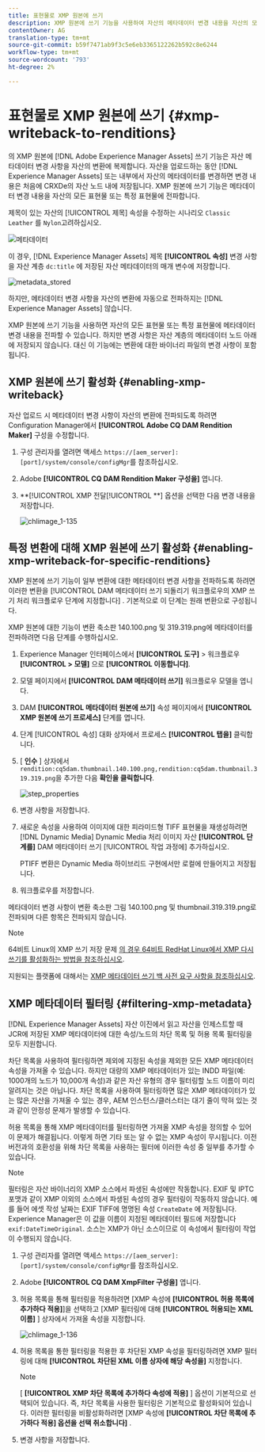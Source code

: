 ```yaml
---
title: 표현물로 XMP 원본에 쓰기
description: XMP 원본에 쓰기 기능을 사용하여 자산의 메타데이터 변경 내용을 자산의 모든 표현물 또는 특정 표현물에 전달하는 방법을 알아봅니다.
contentOwner: AG
translation-type: tm+mt
source-git-commit: b59f7471ab9f3c5e6eb3365122262b592c8e6244
workflow-type: tm+mt
source-wordcount: '793'
ht-degree: 2%

---
```



# 표현물로 XMP 원본에 쓰기 {#xmp-writeback-to-renditions}

의 XMP 원본에 [!DNL Adobe Experience Manager Assets] 쓰기 기능은 자산 메타데이터 변경 사항을 자산의 변환에 복제합니다. 자산을 업로드하는 동안 [!DNL Experience Manager Assets] 또는 내부에서 자산의 메타데이터를 변경하면 변경 내용은 처음에 CRXDe의 자산 노드 내에 저장됩니다. XMP 원본에 쓰기 기능은 메타데이터 변경 내용을 자산의 모든 표현물 또는 특정 표현물에 전파합니다.

제목이 있는 자산의 [!UICONTROL 제목] 속성을 수정하는 시나리오 `Classic Leather` 를 `Nylon`고려하십시오.

![메타데이터](assets/metadata.png)

이 경우, [!DNL Experience Manager Assets] 제목 **[!UICONTROL 속성]** 변경 사항을 자산 계층 `dc:title` 에 저장된 자산 메타데이터의 매개 변수에 저장합니다.

![metadata_stored](assets/metadata_stored.png)

하지만, 메타데이터 변경 사항을 자산의 변환에 자동으로 전파하지는 [!DNL Experience Manager Assets] 않습니다.

XMP 원본에 쓰기 기능을 사용하면 자산의 모든 표현물 또는 특정 표현물에 메타데이터 변경 내용을 전파할 수 있습니다. 하지만 변경 사항은 자산 계층의 메타데이터 노드 아래에 저장되지 않습니다. 대신 이 기능에는 변환에 대한 바이너리 파일의 변경 사항이 포함됩니다.

## XMP 원본에 쓰기 활성화 {#enabling-xmp-writeback}

자산 업로드 시 메타데이터 변경 사항이 자산의 변환에 전파되도록 하려면 Configuration Manager에서 **[!UICONTROL Adobe CQ DAM Rendition Maker]** 구성을 수정합니다.

1. 구성 관리자를 열려면 액세스 `https://[aem_server]:[port]/system/console/configMgr`를 참조하십시오.
1. Adobe **[!UICONTROL CQ DAM Rendition Maker 구성을]** 엽니다.
1. **[!UICONTROL XMP 전달[!UICONTROL **] 옵션을 선택한 다음 변경 내용을 저장합니다.

   ![chlimage_1-135](assets/chlimage_1-346.png)

## 특정 변환에 대해 XMP 원본에 쓰기 활성화 {#enabling-xmp-writeback-for-specific-renditions}

XMP 원본에 쓰기 기능이 일부 변환에 대한 메타데이터 변경 사항을 전파하도록 하려면 이러한 변환을 [!UICONTROL DAM 메타데이터 쓰기 되돌리기 워크플로우의 XMP 쓰기 처리 워크플로우 단계에 지정합니다] . 기본적으로 이 단계는 원래 변환으로 구성됩니다.

XMP 원본에 대한 기능이 변환 축소판 140.100.png 및 319.319.png에 메타데이터를 전파하려면 다음 단계를 수행하십시오.

1. Experience Manager 인터페이스에서 **[!UICONTROL 도구]** > 워크플로우 **[!UICONTROL > 모델]** 으로 **[!UICONTROL 이동합니다]**.
1. 모델 페이지에서 **[!UICONTROL DAM 메타데이터 쓰기]** 워크플로우 모델을 엽니다.
1. DAM **[!UICONTROL 메타데이터 원본에 쓰기]** 속성 페이지에서 **[!UICONTROL XMP 원본에 쓰기 프로세스]** 단계를 엽니다.
1. 단계 [!UICONTROL 속성] 대화 상자에서 프로세스 **[!UICONTROL 탭을]** 클릭합니다.
1. [ **인수** ] 상자에서 `rendition:cq5dam.thumbnail.140.100.png,rendition:cq5dam.thumbnail.319.319.png`을 추가한 다음 **확인을 클릭합니다**.

   ![step_properties](assets/step_properties.png)

1. 변경 사항을 저장합니다.
1. 새로운 속성을 사용하여 이미지에 대한 피라미드형 TIFF 표현물을 재생성하려면 [!DNL Dynamic Media] Dynamic Media 처리 이미지 자산 **[!UICONTROL 단계를]** DAM 메타데이터 쓰기 [!UICONTROL 작업 과정에] 추가하십시오.

   PTIFF 변환은 Dynamic Media 하이브리드 구현에서만 로컬에 만들어지고 저장됩니다.

1. 워크플로우를 저장합니다.

메타데이터 변경 사항이 변환 축소판 그림 140.100.png 및 thumbnail.319.319.png로 전파되며 다른 항목은 전파되지 않습니다.

>[!NOTE]
>
>64비트 Linux의 XMP 쓰기 저장 문제 [의 경우 64비트 RedHat Linux에서 XMP 다시 쓰기를 활성화하는 방법을 참조하십시오](https://helpx.adobe.com/experience-manager/kb/enable-xmp-write-back-64-bit-redhat.html).
>
>지원되는 플랫폼에 대해서는 [XMP 메타데이터 쓰기 백 사전 요구 사항을 참조하십시오](/help/sites-deploying/technical-requirements.md#requirements-for-aem-assets-xmp-metadata-write-back).

## XMP 메타데이터 필터링 {#filtering-xmp-metadata}

[!DNL Experience Manager Assets] 자산 이진에서 읽고 자산을 인제스트할 때 JCR에 저장된 XMP 메타데이터에 대한 속성/노드의 차단 목록 및 허용 목록 필터링을 모두 지원합니다.

차단 목록을 사용하여 필터링하면 제외에 지정된 속성을 제외한 모든 XMP 메타데이터 속성을 가져올 수 있습니다. 하지만 대량의 XMP 메타데이터가 있는 INDD 파일(예: 1000개의 노드가 10,000개 속성)과 같은 자산 유형의 경우 필터링할 노드 이름이 미리 알려지는 것은 아닙니다. 차단 목록을 사용하여 필터링하면 많은 XMP 메타데이터가 있는 많은 자산을 가져올 수 있는 경우, AEM 인스턴스/클러스터는 대기 줄이 막혀 있는 것과 같이 안정성 문제가 발생할 수 있습니다.

허용 목록을 통해 XMP 메타데이터를 필터링하면 가져올 XMP 속성을 정의할 수 있어 이 문제가 해결됩니다. 이렇게 하면 기타 또는 알 수 없는 XMP 속성이 무시됩니다. 이전 버전과의 호환성을 위해 차단 목록을 사용하는 필터에 이러한 속성 중 일부를 추가할 수 있습니다.

>[!NOTE]
>
>필터링은 자산 바이너리의 XMP 소스에서 파생된 속성에만 작동합니다. EXIF 및 IPTC 포맷과 같이 XMP 이외의 소스에서 파생된 속성의 경우 필터링이 작동하지 않습니다. 예를 들어 에셋 작성 날짜는 EXIF TIFF에 명명된 속성 `CreateDate` 에 저장됩니다. Experience Manager은 이 값을 이름이 지정된 메타데이터 필드에 저장합니다 `exif:DateTimeOriginal`. 소스는 XMP가 아닌 소스이므로 이 속성에서 필터링이 작업이 수행되지 않습니다.

1. 구성 관리자를 열려면 액세스 `https://[aem_server]:[port]/system/console/configMgr`를 참조하십시오.
1. Adobe **[!UICONTROL CQ DAM XmpFilter 구성을]** 엽니다.
1. 허용 목록을 통해 필터링을 적용하려면 [XMP 속성에 **[!UICONTROL 허용 목록에 추가하다 적용]**]을 선택하고 [XMP 필터링에 대해 **[!UICONTROL 허용되는 XML 이름]** ] 상자에서 가져올 속성을 지정합니다.

   ![chlimage_1-136](assets/chlimage_1-347.png)

1. 허용 목록을 통한 필터링을 적용한 후 차단된 XMP 속성을 필터링하려면 XMP 필터링에 대해 **[!UICONTROL 차단된 XML 이름 상자에 해당 속성을]** 지정합니다.

   >[!NOTE]
   >
   >[ **[!UICONTROL XMP 차단 목록에 추가하다 속성에 적용]** ] 옵션이 기본적으로 선택되어 있습니다. 즉, 차단 목록을 사용한 필터링은 기본적으로 활성화되어 있습니다. 이러한 필터링을 비활성화하려면 [XMP 속성에 **[!UICONTROL 차단 목록에 추가하다 적용] 옵션을 선택 취소합니다]** .

1. 변경 사항을 저장합니다.
